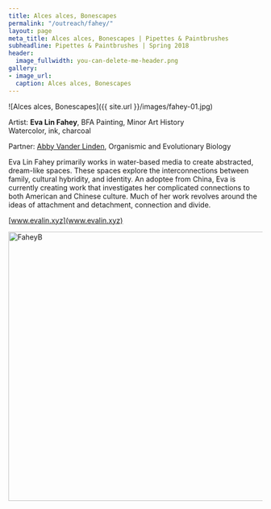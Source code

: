 ```yaml
---
title: Alces alces, Bonescapes
permalink: "/outreach/fahey/"
layout: page
meta_title: Alces alces, Bonescapes | Pipettes & Paintbrushes
subheadline: Pipettes & Paintbrushes | Spring 2018
header:
  image_fullwidth: you-can-delete-me-header.png
gallery:
- image_url: 
  caption: Alces alces, Bonescapes
---
```


![Alces alces, Bonescapes]({{ site.url }}/images/fahey-01.jpg)

Artist: **Eva Lin Fahey**, BFA Painting, Minor Art History<br>
Watercolor, ink, charcoal

Partner: [Abby Vander Linden](http://thatslifesci.com/authors/avlinden), Organismic and Evolutionary Biology

Eva Lin Fahey primarily works in water-based media to create abstracted, dream-like spaces. These spaces explore the interconnections between family, cultural hybridity, and identity. An adoptee from China, Eva is currently creating work that investigates her complicated connections to both American and Chinese culture.  Much of her work revolves around the ideas of attachment and detachment, connection and divide.

[www.evalin.xyz](www.evalin.xyz)

<a data-flickr-embed="true" data-context="true"  href="https://www.flickr.com/photos/139839751@N06/41518544882/in/album-72157692758731212/" title="FaheyB"><img src="https://farm1.staticflickr.com/824/41518544882_c1557df8ba_c.jpg" width="800" height="534" alt="FaheyB"></a><script async src="//embedr.flickr.com/assets/client-code.js" charset="utf-8"></script>
